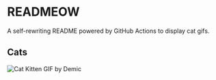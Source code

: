 # READMEOW

A self-rewriting README powered by GitHub Actions to display cat gifs.

## Cats

![Cat Kitten GIF by Demic](https://media3.giphy.com/media/3oriO0OEd9QIDdllqo/200.gif?cid=9acd02dax2fx2ojzhk1996un4muqts58t2dejg0m5i1ihllo&ep=v1_gifs_search&rid=200.gif&ct=g)
